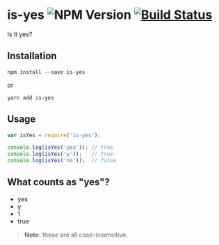 # is-yes ![NPM Version] [![Build Status]][Travis CI]

Is it yes?

## Installation

```Shell
npm install --save is-yes
```

or

```Shell
yarn add is-yes
```

## Usage

```JavaScript
var isYes = require('is-yes');

console.log(isYes('yes')); // true
console.log(isYes('y'));   // true
console.log(isYes('no'));  // false
```

## What counts as "yes"?

* yes
* y
* 1
* true

> **Note:** these are all case-insensitive.

[NPM Version]: https://img.shields.io/npm/v/is-yes.svg
[Build Status]: https://img.shields.io/travis/jackwilsdon/is-yes.svg
[Travis CI]: https://travis-ci.org/jackwilsdon/is-yes
